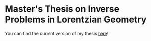 # Master's Thesis on Inverse Problems in Lorentzian Geometry

You can find the current version of my thesis [here](build/main.pdf)!
